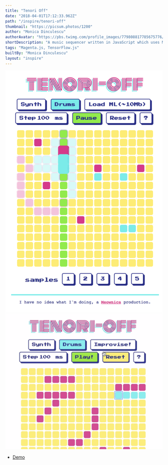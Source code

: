 ```yaml
---
title: "Tenori Off"
date: "2018-04-01T17:12:33.962Z"
path: "/inspire/tenori-off"
thumbnail: "https://picsum.photos/1200"
author: "Monica Dinculescu"
authorAvatar: "https://pbs.twimg.com/profile_images/779808817785675776/Hf9AwdFs_400x400.jpg"
shortDescription: "A music sequencer written in JavaScript which uses Machine Learning to try to match drums to a synth melody you create!"
tags: "Magenta.js, TensorFlow.js"
builtBy: "Monica Dinculescu"
layout: "inspire"
---
```


![Animation](./img/animation.gif)
![Animation](./img/screenshot.png)

- [Demo](https://tenori-off.glitch.me/)
